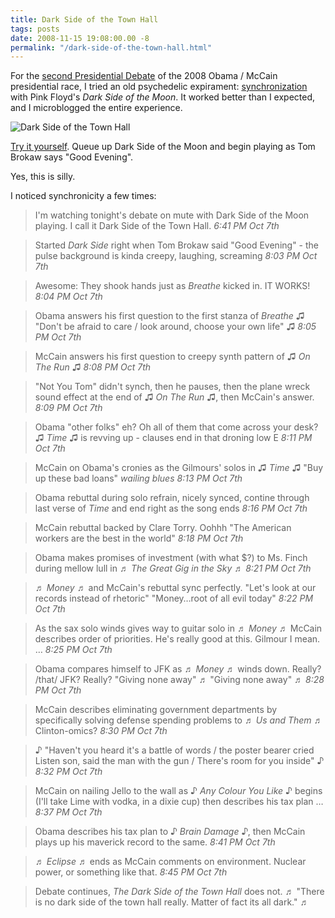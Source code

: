```yaml
---
title: Dark Side of the Town Hall
tags: posts
date: 2008-11-15 19:08:00.00 -8
permalink: "/dark-side-of-the-town-hall.html"
---
```

For the [second Presidential Debate](http://en.wikipedia.org/wiki/Presidential_debate_2008) of the 2008 Obama / McCain presidential race, I tried an old psychedelic expirament: [synchronization](http://en.wikipedia.org/wiki/Dark_Side_of_the_Rainbow) with Pink Floyd's _Dark Side of the Moon_. It worked better than I expected, and I microblogged the entire experience.

![Dark Side of the Town Hall](/images/dark-side-of-the-town-hall.gif)

[Try it yourself](http://www.cnn.com/2008/POLITICS/10/07/video.transcript/index.html).
Queue up Dark Side of the Moon and begin playing as Tom Brokaw says "Good Evening".

Yes, this is silly.

I noticed synchronicity a few times:

> I'm watching tonight's debate on mute with Dark Side of the Moon playing. I
call it Dark Side of the Town Hall. _6:41 PM Oct 7th_


> Started _Dark Side_ right when Tom Brokaw said "Good Evening" - the pulse
background is kinda creepy, laughing, screaming _8:03 PM Oct 7th_


> Awesome: They shook hands just as _Breathe_ kicked in. IT WORKS! _8:04 PM
Oct 7th_


> Obama answers his first question to the first stanza of _Breathe_ ♫ "Don't
be afraid to care / look around, choose your own life" ♫ _8:05 PM Oct 7th_


> McCain answers his first question to creepy synth pattern of ♫ _On The Run_
♫ _8:08 PM Oct 7th_


> "Not You Tom" didn't synch, then he pauses, then the plane wreck sound
effect at the end of ♫ _On The Run_ ♫, then McCain's answer. _8:09 PM Oct 7th_


> Obama "other folks" eh? Oh all of them that come across your desk? ♫ _Time_
♫ is revving up - clauses end in that droning low E _8:11 PM Oct 7th_


> McCain on Obama's cronies as the Gilmours' solos in ♫ _Time_ ♫ "Buy up
these bad loans" _wailing blues_ _8:13 PM Oct 7th_

> Obama rebuttal during solo refrain, nicely synced, contine through last
verse of _Time_ and end right as the song ends _8:16 PM Oct 7th_

> McCain rebuttal backed by Clare Torry. Oohhh "The American workers are the
best in the world" _8:18 PM Oct 7th_

> Obama makes promises of investment (with what $?) to Ms. Finch during mellow
lull in ♬ _The Great Gig in the Sky_ ♬ _8:21 PM Oct 7th_

> ♬ _Money_ ♬ and McCain's rebuttal sync perfectly. "Let's look at our records
instead of rhetoric" "Money…root of all evil today" _8:22 PM Oct 7th_

> As the sax solo winds gives way to guitar solo in ♬ _Money_ ♬ McCain
describes order of priorities. He's really good at this. Gilmour I mean. …
_8:25 PM Oct 7th_

> Obama compares himself to JFK as ♬ _Money_ ♬ winds down. Really? /that/ JFK?
Really? "Giving none away" ♬ "Giving none away" ♬ _8:28 PM Oct 7th_

> McCain describes eliminating government departments by specifically solving
defense spending problems to ♬ _Us and Them_ ♬ Clinton-omics? _8:30 PM Oct
7th_

> ♪ "Haven't you heard it's a battle of words / the poster bearer cried Listen
son, said the man with the gun / There's room for you inside" ♪ _8:32 PM Oct
7th_

> McCain on nailing Jello to the wall as ♪ _Any Colour You Like_ ♪ begins
(I'll take Lime with vodka, in a dixie cup) then describes his tax plan …
_8:37 PM Oct 7th_

> Obama describes his tax plan to ♪ _Brain Damage_ ♪, then McCain plays up his
maverick record to the same. _8:41 PM Oct 7th_

> ♬ _Eclipse_ ♬ ends as McCain comments on environment. Nuclear power, or
something like that. _8:45 PM Oct 7th_

> Debate continues, _The Dark Side of the Town Hall_ does not. ♬ "There is no
dark side of the town hall really. Matter of fact its all dark." ♬

